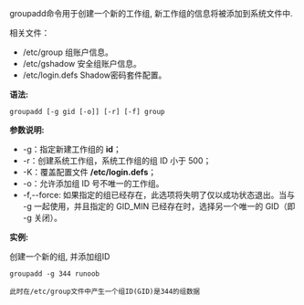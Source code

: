 groupadd命令用于创建一个新的工作组, 新工作组的信息将被添加到系统文件中.

相关文件：

- /etc/group 组账户信息。
- /etc/gshadow 安全组账户信息。
- /etc/login.defs Shadow密码套件配置。

**语法:**

```
groupadd [-g gid [-o]] [-r] [-f] group
```

**参数说明:**

- -g：指定新建工作组的 **id**；
- -r：创建系统工作组，系统工作组的组 ID 小于 500；
- -K：覆盖配置文件 **/etc/login.defs**；
- -o：允许添加组 ID 号不唯一的工作组。
- -f,--force: 如果指定的组已经存在，此选项将失明了仅以成功状态退出。当与 -g 一起使用，并且指定的 GID_MIN 已经存在时，选择另一个唯一的 GID（即 -g 关闭）。

**实例:**

创建一个新的组, 并添加组ID

```
groupadd -g 344 runoob

此时在/etc/group文件中产生一个组ID(GID)是344的组数据
```

